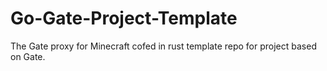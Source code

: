 # Go-Gate-Project-Template
The Gate proxy for Minecraft cofed in rust template repo for project based on Gate.
